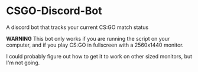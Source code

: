# CSGO-Discord-Bot
A discord bot that tracks your current CS:GO match status

**WARNING**
This bot only works if you are running the script on your computer, and if you play CS:GO in fullscreen with a 2560x1440 monitor.

I could probably figure out how to get it to work on other sized monitors, but I'm not going.
